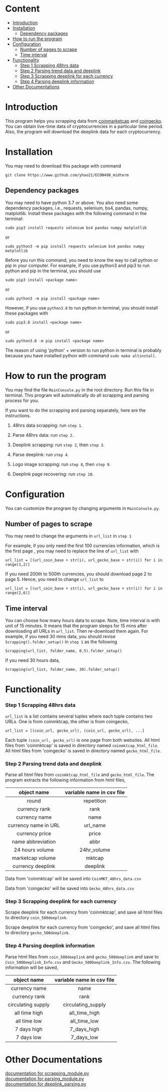 # Content
- [Introduction](#Introduction)  
- [Installation](#Installation)  
    - [Dependency packages](#Dependency-packages)  
- [How to run the program](#How-to-run-the-program)  
- [Configuration](#Configuration)  
    - [Number of pages to scrape](#Number-of-pages-to-scrape)  
    - [Time interval](#Time-interval)  
- [Functionality](#Functionality)  
    - [Step 1 Scrapping 48hrs data](#Step-1-Scrapping-48hrs-data)  
    - [Step 2 Parsing trend data and deeplink](#Step-2-Parsing-trend-data-and-deeplink)
    - [Step 3 Scrapping deeplink for each currency](#Step-3-Scrapping-deeplink-for-each-currency)
    - [Step 4 Parsing deeplink information](#Step-4-Parsing-deeplink-information)
- [Other Documentations](#Other-Documentations)




# Introduction  

This program helps you scrapping data from 
[coinmarketcap](https://coinmarketcap.com/) and 
[coingecko](https://www.coingecko.com/en). You can obtain live-time data 
of cryptocurrencies in a particular time period. Also, the program will download
the deeplink data for each cryptocurrency.


# Installation
You may need to download this package with command

`git clone https://www.github.com/yhao21/ECON498_midterm`

## Dependency packages
You may need to have python 3.7 or above. You also need some dependency packages,
i.e., requests, selenium, bs4, pandas, numpy, matplotlib.
Install these packages with the following command in the terminal:

`
sudo pip3 install requests selenium bs4 pandas numpy matplotlib
`

or

`
sudo python3 -m pip install requests selenium bs4 pandas numpy matplotlib
`

Before you run this command, you need to know the way to call python or pip in your
computer. For example, if you use python3 and pip3 to run python and pip in the
terminal, you should use

`sudo pip3 install <package name>`

or

`sudo python3 -m pip install <package name>`

However, if you use `python3.8` to run python in terminal, you should install 
these packages with

`sudo pip3.8 install <package name>`

or

`sudo python3.8 -m pip install <package name>`

The reason of using 'python' + version to run python in terminal is probably
because you have installed python with command `sudo make altinstall`. 


# How to run the program
You may find the file `MainConsole.py` in the root directory. Run this file in
terminal. This program will automatically do all scrapping and parsing process
for you.

If you want to do the scrapping and parsing separately,
here are the instructions.

1. 48hrs data scrapping: run `step 1`.

2. Parse 48hrs data: run `step 2`.

3. Deeplink scrapping: run `step 2`, then `step 3`.

4. Parse deeplink: run `step 4`.

5. Logo image scrapping: run `step 8`, then `step 9`.

6. Deeplink page recovering: run `step 10`.


# Configuration
You can customize the program by changing arguments in `MainConsole.py`.


## Number of pages to scrape
You may need to change the arguments in `url_list` in `step 1`

For example, if you only need the first 100 currencies information, which is the first page
, you may need to replace the line of `url_list` with
```
url_list = [(url_coin_base + str(i), url_gecko_base + str(i)) for i in range(1,2)]
```

If you need 200th to 500th currencies, you should download page 2 to page 5.
Hence, you need to change `url_list` to

```
url_list = [(url_coin_base + str(i), url_gecko_base + str(i)) for i in range(2,6)]
```


## Time interval
You can choose how many hours data to scrape. Note, time interval is with unit of
15 minutes. It means that the program sleeps for 15 mins after downloading all
URLs in `url_list`. Then re-download them again.
For example, if you need 30 mins data, you should revise `Scrapping().folder_setup()`
in `step 1` as the following

```
Scrapping(url_list, folder_name, 0.5).folder_setup()
```

If you need 30 hours data,

```
Scrapping(url_list, folder_name, 30).folder_setup()
```



# Functionality
### Step 1 Scrapping 48hrs data
`url_list` is a list contains several tuples where each tuple contains two URLs. One
is from coinmktcap, the other is from coingecko,

`url_list = [(coin_url, gecko_url), (coin_url, gecko_url), ...]`

Each tuple `(coin_url, gecko_url)` is one page from both websites.
All html files from 'coinmktcap' is saved in directory named `coinmktcap_html_file`.
All html files from 'coingecko' is saved in directory named `gecko_html_file`.

### Step 2 Parsing trend data and deeplink
Parse all html files from `coinmktcap_html_file` and `gecko_html_file`.
The program extracts the following information from html files,

| object name | variable name in csv file |
| :-----------: | :---------: |
| round | repetition |
| currency rank | rank |
| currency name | name |
| currency name in URL | url_name |
| currency price | price |
| name abbreviation | abbr |
| 24 hours volume | 24hr_volume |
| marketcap volume | mktcap|
| currency deeplink | deeplink |

Data from 'coinmktcap' will be saved into `CoinMKT_48hrs_data.csv`

Data from 'coingecko' will be saved into `Gecko_48hrs_data.csv`




### Step 3 Scrapping deeplink for each currency
Scrape deeplink for each currency from 'coinmktcap', and save all html files to
directory `coin_500deeplink`.

Scrape deeplink for each currency from 'coingecko', and save all html files to
directory `gecko_500deeplink`.


### Step 4 Parsing deeplink information
Parse html files from `coin_500deeplink` and `gecko_500deeplink` and save 
to `Coin_500Deeplink_Info.csv` and `Gecko_500Deeplink_Info.csv`.
The following information will be saved,

| object name | variable name in csv file |
| :-----------: | :---------: |
| currency name | name |
| currency rank | rank |
| circulating supply | circulating_supply |
| all time high | all_time_high |
| all time low | all_time_low |
| 7 days high | 7_days_high |
| 7 days low | 7_days_low |


# Other Documentations
[documentation for scrapping_module.py](https://github.com/yhao21/ECON498_midterm/blob/master/documentations/docs_scrapping_module.md)  
[documentation for parsing_module.py](https://github.com/yhao21/ECON498_midterm/blob/master/documentations/docs_parsing_module.md)  
[documentation for deeplink_parsing.py](https://github.com/yhao21/ECON498_midterm/blob/master/documentations/docs_deeplink_parsing.md)  




